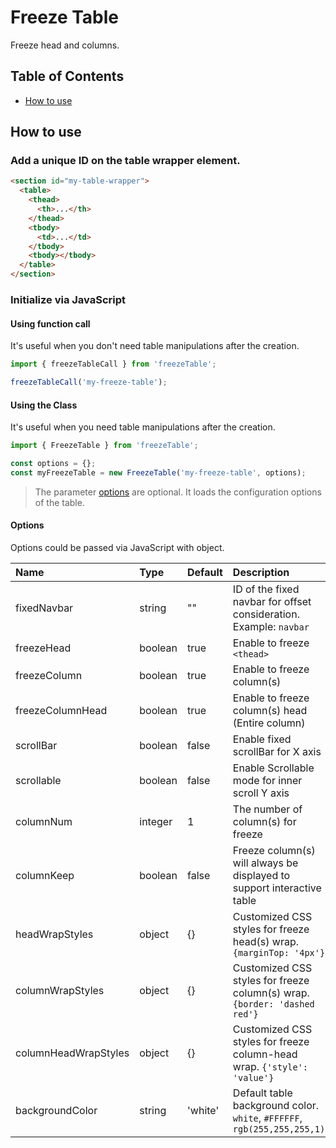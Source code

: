 # Freeze Table

Freeze head and columns.

## Table of Contents

- [How to use](#how-to-use)

## <a name="how-to-use"></a>How to use

### Add a unique ID on the table wrapper element.

```html
<section id="my-table-wrapper">
  <table>
    <thead>
      <th>...</th>
    </thead>
    <tbody>
      <td>...</td>
    </tbody>
    <tbody></tbody>
  </table>
</section>
```

### Initialize via JavaScript

#### Using function call

It's useful when you don't need table manipulations after the creation.

```js
import { freezeTableCall } from 'freezeTable';

freezeTableCall('my-freeze-table');
```

#### Using the Class

It's useful when you need table manipulations after the creation.

```js
import { FreezeTable } from 'freezeTable';

const options = {};
const myFreezeTable = new FreezeTable('my-freeze-table', options);
```

> The parameter [options](####options) are optional. It loads the configuration options of the table.

#### Options

Options could be passed via JavaScript with object.

| Name                 | Type    | Default | Description                                                               |
| :------------------- | :------ | :------ | :------------------------------------------------------------------------ |
| fixedNavbar          | string  | ""      | ID of the fixed navbar for offset consideration. Example: `navbar`        |
| freezeHead           | boolean | true    | Enable to freeze `<thead>`                                                |
| freezeColumn         | boolean | true    | Enable to freeze column(s)                                                |
| freezeColumnHead     | boolean | true    | Enable to freeze column(s) head (Entire column)                           |
| scrollBar            | boolean | false   | Enable fixed scrollBar for X axis                                         |
| scrollable           | boolean | false   | Enable Scrollable mode for inner scroll Y axis                            |
| columnNum            | integer | 1       | The number of column(s) for freeze                                        |
| columnKeep           | boolean | false   | Freeze column(s) will always be displayed to support interactive table    |
| headWrapStyles       | object  | {}      | Customized CSS styles for freeze head(s) wrap. `{marginTop: '4px'}`       |
| columnWrapStyles     | object  | {}      | Customized CSS styles for freeze column(s) wrap. `{border: 'dashed red'}` |
| columnHeadWrapStyles | object  | {}      | Customized CSS styles for freeze column-head wrap. `{'style': 'value'}`   |
| backgroundColor      | string  | 'white' | Default table background color. `white`, `#FFFFFF`, `rgb(255,255,255,1)`  |
